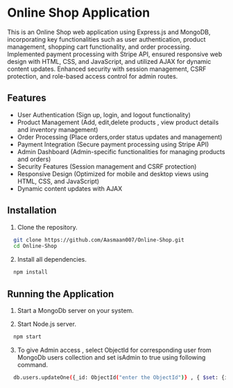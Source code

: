 
# Online Shop Application

 This is an Online Shop web application using Express.js and MongoDB, incorporating key functionalities such as user authentication, product management, shopping cart functionality, and order processing. Implemented payment processing with Stripe API, ensured responsive web design with HTML, CSS, and JavaScript, and utilized AJAX for dynamic content updates. Enhanced security with session management, CSRF protection, and role-based access control for admin routes.




## Features

- User Authentication (Sign up, login, and logout functionality)
- Product Management (Add, edit,delete products , view product details and inventory management)
- Order Processing (Place orders,order status updates and management)
- Payment Integration (Secure payment processing using Stripe API)
- Admin Dashboard (Admin-specific functionalities for managing products and orders)
- Security Features (Session management and CSRF protection)
- Responsive Design (Optimized for mobile and desktop views using HTML, CSS, and JavaScript)
- Dynamic content updates with AJAX



## Installation

1. Clone the repository.

```bash
  git clone https://github.com/Aasmaan007/Online-Shop.git
  cd Online-Shop
```

2. Install all dependencies.


```bash
  npm install
```

## Running the Application

1. Start a MongoDb server on your system.

2. Start  Node.js server.
```bash
  npm start
```
3. To give Admin access , select ObjectId for corresponding user from MongoDb users collection and set isAdmin to true using following command.
```bash
  db.users.updateOne({_id: ObjectId("enter the ObjectId")} , { $set: {isAdmin: true}})
```
